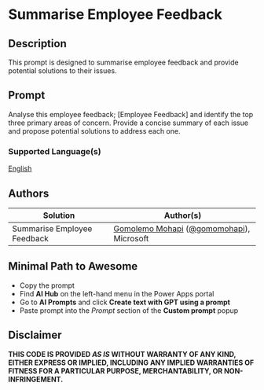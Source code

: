 # Summarise Employee Feedback

## Description

This prompt is designed to summarise employee feedback and provide potential solutions to their issues.

## Prompt

Analyse this employee feedback; [Employee Feedback] and identify the top three primary areas of concern. Provide a concise summary of each issue and propose potential solutions to address each one.

### Supported Language(s)

[English](./en-us/prompt.md)

## Authors

Solution|Author(s)
--------|---------
Summarise Employee Feedback | [Gomolemo Mohapi](https://github.com/gomomohapi) ([@gomomohapi](https://twitter.com/gomomohapi)), Microsoft

## Minimal Path to Awesome

* Copy the prompt
* Find **AI Hub** on the left-hand menu in the Power Apps portal
* Go to **AI Prompts** and click **Create text with GPT using a prompt**
* Paste prompt into the *Prompt* section of the **Custom prompt** popup

## Disclaimer

**THIS CODE IS PROVIDED *AS IS* WITHOUT WARRANTY OF ANY KIND, EITHER EXPRESS OR IMPLIED, INCLUDING ANY IMPLIED WARRANTIES OF FITNESS FOR A PARTICULAR PURPOSE, MERCHANTABILITY, OR NON-INFRINGEMENT.**